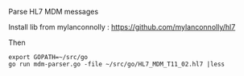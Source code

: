 Parse HL7 MDM messages

Install lib from mylanconnolly :
https://github.com/mylanconnolly/hl7

Then
```
export GOPATH=~/src/go
go run mdm-parser.go -file ~/src/go/HL7_MDM_T11_02.hl7 |less

```

